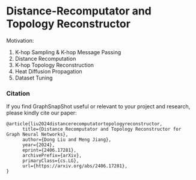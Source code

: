 # Distance-Recomputator and Topology Reconstructor

Motivation:

1. K-hop Sampling & K-hop Message Passing
2. Distance Recomputation
3. K-hop Topology Reconstruction
4. Heat Diffusion Propagation
5. Dataset Tuning

### Citation
If you find GraphSnapShot useful or relevant to your project and research, please kindly cite our paper:

```
@article{liu2024distancerecomputatortopologyreconstructor,
      title={Distance Recomputator and Topology Reconstructor for Graph Neural Networks}, 
      author={Dong Liu and Meng Jiang},
      year={2024},
      eprint={2406.17281},
      archivePrefix={arXiv},
      primaryClass={cs.LG},
      url={https://arxiv.org/abs/2406.17281}, 
}
```